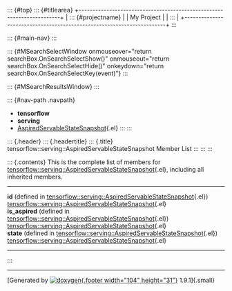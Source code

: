 ::: {#top}
::: {#titlearea}
+-----------------------------------------------------------------------+
| ::: {#projectname}                                                    |
| My Project                                                            |
| :::                                                                   |
+-----------------------------------------------------------------------+
:::

::: {#main-nav}
:::

::: {#MSearchSelectWindow onmouseover="return searchBox.OnSearchSelectShow()" onmouseout="return searchBox.OnSearchSelectHide()" onkeydown="return searchBox.OnSearchSelectKey(event)"}
:::

::: {#MSearchResultsWindow}
:::

::: {#nav-path .navpath}
-   **tensorflow**
-   **serving**
-   [AspiredServableStateSnapshot](structtensorflow_1_1serving_1_1AspiredServableStateSnapshot.html){.el}
:::
:::

::: {.header}
::: {.headertitle}
::: {.title}
tensorflow::serving::AspiredServableStateSnapshot Member List
:::
:::
:::

::: {.contents}
This is the complete list of members for
[tensorflow::serving::AspiredServableStateSnapshot](structtensorflow_1_1serving_1_1AspiredServableStateSnapshot.html){.el},
including all inherited members.

  --------------------------------------------------------------------------------------------------------------------------------------------------------- ---------------------------------------------------------------------------------------------------------------------------- --
  **id** (defined in [tensorflow::serving::AspiredServableStateSnapshot](structtensorflow_1_1serving_1_1AspiredServableStateSnapshot.html){.el})            [tensorflow::serving::AspiredServableStateSnapshot](structtensorflow_1_1serving_1_1AspiredServableStateSnapshot.html){.el}   
  **is\_aspired** (defined in [tensorflow::serving::AspiredServableStateSnapshot](structtensorflow_1_1serving_1_1AspiredServableStateSnapshot.html){.el})   [tensorflow::serving::AspiredServableStateSnapshot](structtensorflow_1_1serving_1_1AspiredServableStateSnapshot.html){.el}   
  **state** (defined in [tensorflow::serving::AspiredServableStateSnapshot](structtensorflow_1_1serving_1_1AspiredServableStateSnapshot.html){.el})         [tensorflow::serving::AspiredServableStateSnapshot](structtensorflow_1_1serving_1_1AspiredServableStateSnapshot.html){.el}   
  --------------------------------------------------------------------------------------------------------------------------------------------------------- ---------------------------------------------------------------------------------------------------------------------------- --
:::

------------------------------------------------------------------------

[Generated by [![doxygen](doxygen.svg){.footer width="104"
height="31"}](https://www.doxygen.org/index.html) 1.9.1]{.small}
